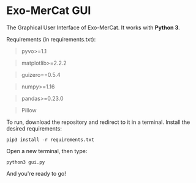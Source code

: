 # Exo-MerCat GUI

The Graphical User Interface of Exo-MerCat. It works with **Python 3**.

Requirements (in requirements.txt):

>  pyvo>=1.1

> matplotlib>=2.2.2

> guizero==0.5.4

> numpy>=1.16

> pandas>=0.23.0

> Pillow

To run, download the repository and redirect to it in a terminal. Install the desired requirements:

`pip3 install -r requirements.txt `

Open a new terminal, then type:

`python3 gui.py `

And you're ready to go!
